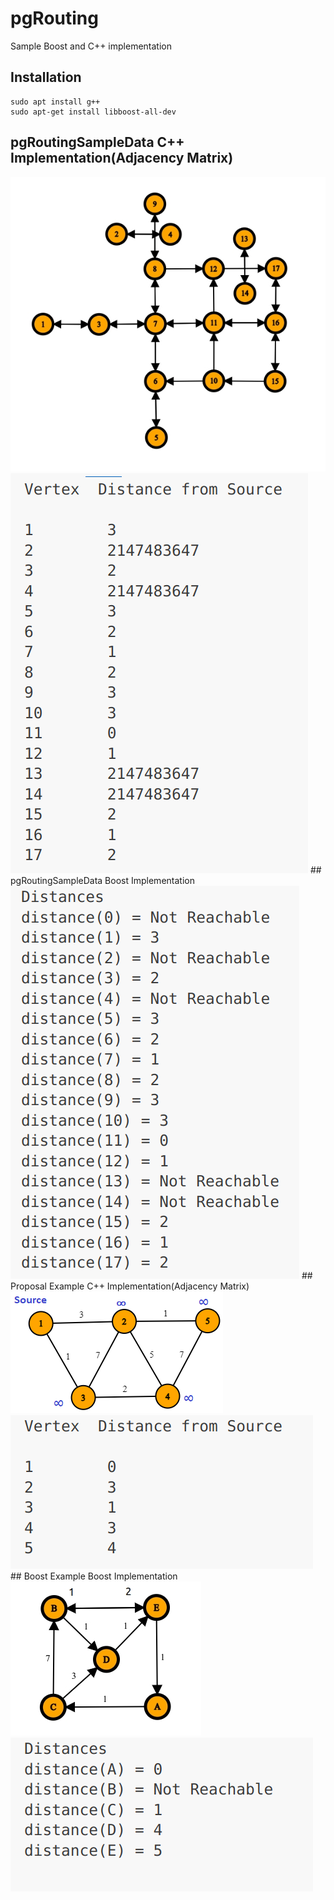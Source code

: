 # pgRouting

Sample Boost and C++ implementation

## Installation
```
sudo apt install g++
sudo apt-get install libboost-all-dev
```
## pgRoutingSampleData C++ Implementation(Adjacency Matrix)
<img src="images/pgrouting example.jpg" alt="Alt text" title="Optional title">
<img src="images/Screenshot from 2023-03-27 00-06-52.png" alt="Alt text" title="Optional title">
## pgRoutingSampleData Boost Implementation 
<img src="images/Screenshot from 2023-03-27 00-14-35.png" alt="Alt text" title="Optional title">
## Proposal Example C++ Implementation(Adjacency Matrix)
<img src="images/Untitled.png" alt="Alt text" title="Optional title">
<img src="images/Screenshot from 2023-03-27 00-07-38.png" alt="Alt text" title="Optional title">
## Boost Example Boost Implementation
<img src="images/Boost Example.jpg" alt="Alt text" title="Optional title">
<img src="images/Screenshot from 2023-03-27 00-14-09.png" alt="Alt text" title="Optional title">

